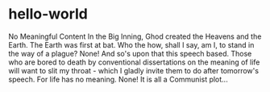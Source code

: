 # hello-world
No Meaningful Content
In the Big Inning, Ghod created the Heavens and the Earth. The Earth was first at bat.
Who the how, shall I say, am I, to stand in the way of a plague? None! And so's upon that this speech based.
Those who are bored to death by conventional dissertations on the meaning of life will want to slit my throat - which I gladly invite them to do after tomorrow's speech.
For life has no meaning. None! It is all a Communist plot...
